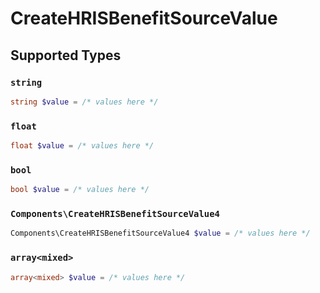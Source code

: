 # CreateHRISBenefitSourceValue


## Supported Types

### `string`

```php
string $value = /* values here */
```

### `float`

```php
float $value = /* values here */
```

### `bool`

```php
bool $value = /* values here */
```

### `Components\CreateHRISBenefitSourceValue4`

```php
Components\CreateHRISBenefitSourceValue4 $value = /* values here */
```

### `array<mixed>`

```php
array<mixed> $value = /* values here */
```

